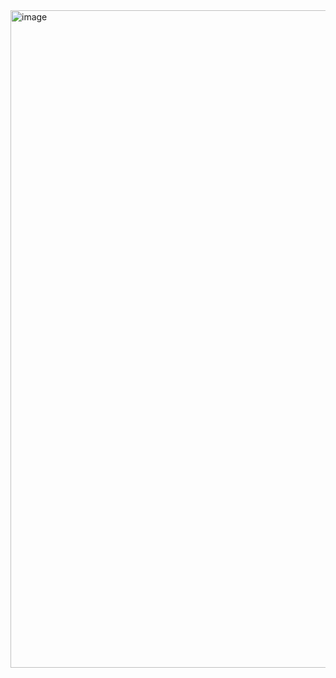 <img width="1052" alt="image" src="https://github.com/millejuice/react_study/assets/109461985/259f547d-8011-4214-bd51-421cf665dce4">
